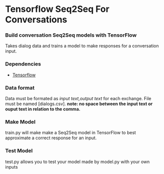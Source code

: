 # Tensorflow Seq2Seq For Conversations
### Build conversation Seq2Seq models with TensorFlow

Takes dialog data and trains a model to make responses for a conversation input.

### Dependencies 
* [Tensorflow](https://github.com/tensorflow/tensorflow)

### Data format
Data must be formated as *input text,output text* for each exchange. File must be named \[dialogs.csv\]. **note: no space between the input text or ouput text in relation to the comma.**

### Make Model
train.py will make make a Seq2Seq model in TensorFlow to best approximate a correct response for an input.

### Test Model
test.py allows you to test your model made by model.py with your own inputs 
